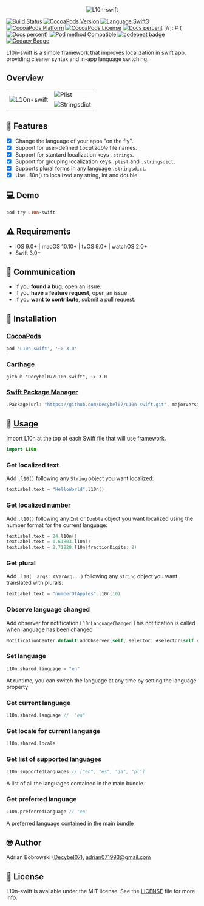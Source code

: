 <center>
 <img src="https://raw.githubusercontent.com/Decybel07/L10n-swift/master/Images/L10n-swift.gif" alt="L10n-swift"/>
</center>

[![Build Status](https://travis-ci.org/Decybel07/L10n-swift.svg?branch=master&style=flat)](https://travis-ci.org/Decybel07/L10n-swift)
[![CocoaPods Version](https://img.shields.io/cocoapods/v/L10n-swift.svg?style=flat&label=version)](http://cocoapods.org/pods/L10n-swift)
[![Language Swift3](https://img.shields.io/badge/languages-Swift%203.0+-FFAC45.svg?style=flat)](https://developer.apple.com/swift/) 
[![CocoaPods Platform](https://img.shields.io/cocoapods/p/L10n-swift.svg?style=flat&label=platform)](http://cocoapods.org/pods/L10n-swift)
[![CocoaPods License](https://img.shields.io/cocoapods/l/L10n-swift.svg?style=flat&label=license)](https://github.com/Decybel07/L10n-swift/blob/master/LICENSE)
[![Docs percent](https://img.shields.io/badge/docs-100%25-brightgreen.svg)](http://cocoadocs.org/docsets/L10n-swift/)
[//]: # ([![Docs percent](https://img.shields.io/cocoapods/metrics/doc-percent/L10n-swift.svg?style=flat&label=docs)](http://cocoadocs.org/docsets/L10n-swift/))
[![Pod method Compatible](https://img.shields.io/badge/supports-CocoaPods%20%7C%20Carthage%20%7C%20Swift%20Package%20Manager-green.svg?style=flat)](#-installation)
[![codebeat badge](https://codebeat.co/badges/5f83f891-8cd6-4b12-9340-562a74c51442)](https://codebeat.co/projects/github-com-decybel07-l10n-swift-master)
[![Codacy Badge](https://api.codacy.com/project/badge/Grade/3063467ecae74021b7666787333eac54)](https://www.codacy.com/app/Decybel07/L10n-swift/dashboard)

L10n-swift is a simple framework that improves localization in swift app, providing cleaner syntax and in-app language switching.

##  Overview

<table align="center"><tr>
 <td rowspan="2"><img src="https://raw.githubusercontent.com/Decybel07/L10n-swift/master/Images/L10n-swift.gif" alt="L10n-swift"/></td>
 <td><img src="https://raw.githubusercontent.com/Decybel07/L10n-swift/master/Images/plist.png?raw=true" alt="Plist"/></td>
</tr><tr>
 <td><img src="https://raw.githubusercontent.com/Decybel07/L10n-swift/master/Images/stringsdict.png?raw=true" alt="Stringsdict"/></td>
</tr></table>

## 🌟 Features
 
- [x] Change the language of your apps "on the fly".
- [x] Support for user-defined *Localizable* file names.
- [x] Support for stantard localization keys `.strings`.
- [x] Support for grouping localization keys `.plist` and `.stringsdict`.
- [x] Supports plural forms in any language `.stringsdict`.
- [x] Use .l10n() to localized any string, int and double.

## 💻 Demo

```ruby
pod try L10n-swift
```

## ⚠️ Requirements
 
 - iOS 9.0+ | macOS 10.10+ | tvOS 9.0+ | watchOS 2.0+
 - Swift 3.0+

## 👥 Communication

 - If you **found a bug**, open an issue.
 - If you **have a feature request**, open an issue.
 - If you **want to contribute**, submit a pull request.

## 📗 Installation

### [CocoaPods](http://cocoapods.org)
 
 ```ruby
 pod 'L10n-swift', '~> 3.0'
 ```
 
### [Carthage](https://github.com/Carthage/Carthage)

```ogdl
github "Decybel07/L10n-swift", ~> 3.0
```

### [Swift Package Manager](https://swift.org/package-manager/)

```swift
.Package(url: "https://github.com/Decybel07/L10n-swift.git", majorVersion: 3)
```

## 📘 [Usage](http://cocoadocs.org/docsets/L10n-swift/)

 Import L10n at the top of each Swift file that will use framework.
 ```swift
 import L10n
 ```
 
### Get localized text

 Add `.l10()` following any `String` object you want localized:
 ```swift
 textLabel.text = "HelloWorld".l10n()
 ```
 
### Get localized number

 Add `.l10()` following any `Int` or `Double` object you want localized using the number format for the current language:
 ```swift
 textLabel.text = 24.l10n()
 textLabel.text = 1.61803.l10n()
 textLabel.text = 2.71828.l10n(fractionDigits: 2)
 ```
 
### Get plural

Add `.l10(_ args: CVarArg...)` following any `String` object you want translated with plurals:
 ```swift
 textLabel.text = "numberOfApples".l10n(10)
 ```
 
### Observe language changed

 Add observer for notification `L10nLanguageChanged` This notification is called when language has been changed
 ```swift
 NotificationCenter.default.addObserver(self, selector: #selector(self.yourFunction), name: .L10nLanguageChanged, object: nil)
 ```

### Set language

 ```swift
 L10n.shared.language = "en"
 ```
 At runtime, you can switch the language at any time by setting the language property
 
### Get current language

 ```swift
 L10n.shared.language //  "en"
 ```
 
### Get locale for current language

 ```swift
 L10n.shared.locale
 ```

### Get list of supported languages

 ```swift
 L10n.supportedLanguages // ["en", "es", "ja", "pl"]
 ```
 A list of all the languages contained in the main bundle.

### Get preferred language

 ```swift
 L10n.preferredLanguage // "en"
 ```
 A preferred language contained in the main bundle

## 🤓 Author

Adrian Bobrowski ([Decybel07](https://github.com/Decybel07)), adrian071993@gmail.com

## 🔑 License

L10n-swift is available under the MIT license. See the [LICENSE](https://github.com/Decybel07/L10n-swift/blob/master/LICENSE) file for more info.
